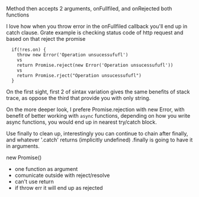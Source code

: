 Method then accepts 2 arguments, onFullfiled, and onRejected both functions

I love how when you throw error in the onFullfiled callback you'll end up in
catch clause. Grate example is checking status code of http request and based on
that reject the promise

```
  if(!res.on) {
    throw new Error('Operation unsucessufufl')
    vs
    return Promise.reject(new Error('Operation unsucessufufl'))
    vs 
    return Promise.rject("Operation unsucessufufl")
  }
```

On the first sight, first 2 of sintax variation gives the same benefits of stack
trace, as oppose the third that provide you with only string.

On the more deeper look, I prefere Promise.rejection with new Error, with
benefit of better working with `async` functions, depending on how you write
async functions, you would end up in nearest try/catch block.


Use finally to clean up, interestingly you can continue to chain after finally,
and whatever '.catch' returns (implicitly undefined) .finally is going to have
it in arguments.


new Promise()

- one function as argument
- comunicate outside with reject/resolve
- can't use return
- if throw err it will end up as rejected

